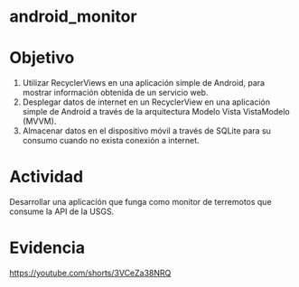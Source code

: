 # android_monitor
# Objetivo
1. Utilizar RecyclerViews en una aplicación simple de Android, para mostrar información obtenida de un servicio web.
2. Desplegar datos de internet en un RecyclerView en una aplicación simple de Android a través de la arquitectura Modelo Vista VistaModelo (MVVM).
3. Almacenar datos en el dispositivo móvil a través de SQLite para su consumo cuando no exista conexión a internet.
# Actividad
Desarrollar una aplicación que funga como monitor de terremotos que consume la API de la USGS.
# Evidencia
https://youtube.com/shorts/3VCeZa38NRQ
